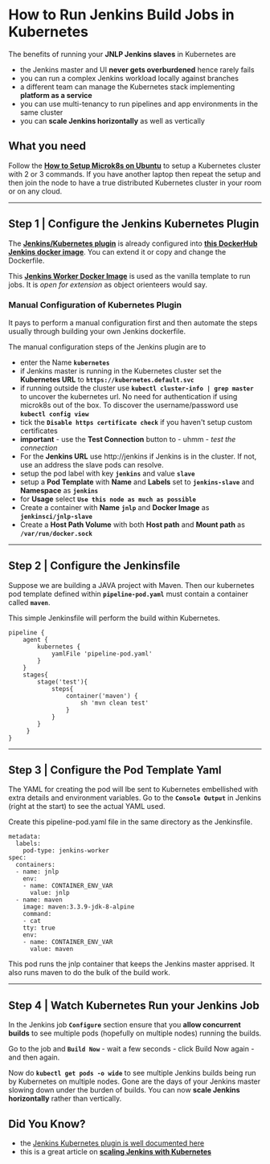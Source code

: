 
# How to Run Jenkins Build Jobs in Kubernetes

The benefits of running your **JNLP Jenkins slaves** in Kubernetes are

- the Jenkins master and UI **never gets overburdened** hence rarely fails
- you can run a complex Jenkins workload locally against branches
- a different team can manage the Kubernetes stack implementing **platform as a service**
- you can use multi-tenancy to run pipelines and app environments in the same cluster
- you can **scale Jenkins horizontally** as well as vertically

## What you need

Follow the **[How to Setup Microk8s on Ubuntu](/kubernetes/microk8s-install)** to setup a Kubernetes cluster with 2 or 3 commands. If you have another laptop then repeat the setup and then join the node to have a true distributed Kubernetes cluster in your room or on any cloud.


---


## Step 1 | Configure the Jenkins Kubernetes Plugin

The **[Jenkins/Kubernetes plugin](https://plugins.jenkins.io/kubernetes)** is already configured into **[this DockerHub Jenkins docker image](https://hub.docker.com/r/devops4me/docker-jenkins-cluster)**. You can extend it or copy and change the Dockerfile.

This **[Jenkins Worker Docker Image](https://hub.docker.com/r/jenkinsci/jnlp-slave)** is used as the vanilla template to run jobs. It is _open for extension_ as object orienteers would say.

### Manual Configuration of Kubernetes Plugin

It pays to perform a manual configuration first and then automate the steps usually through building your own Jenkins dockerfile.

The manual configuration steps of the Jenkins plugin are to

- enter the Name **`kubernetes`**
- if Jenkins master is running in the Kubernetes cluster set the **Kubernetes URL** to **`https://kubernetes.default.svc`**
- if running outside the cluster use **`kubectl cluster-info | grep master`** to uncover the kubernetes url. No need for authentication if using microk8s out of the box. To discover the username/password use **`kubectl config view`**
- tick the **`Disable https certificate check`** if you haven't setup custom certificates
- **important** - use the **Test Connection** button to - uhmm - _test the connection_
- For the **Jenkins URL** use http://jenkins if Jenkins is in the cluster. If not, use an address the slave pods can resolve.
- setup the pod label with key **`jenkins`** and value **`slave`**
- setup a **Pod Template** with **Name** and **Labels** set to **`jenkins-slave`** and **Namespace** as **`jenkins`**
- for **Usage** select **`Use this node as much as possible`**
- Create a container with **Name** **`jnlp`** and **Docker Image** as **`jenkinsci/jnlp-slave`**
- Create a **Host Path Volume** with both **Host path** and **Mount path** as **`/var/run/docker.sock`**



---



## Step 2 | Configure the Jenkinsfile

Suppose we are building a JAVA project with Maven. Then our kubernetes pod template defined within **`pipeline-pod.yaml`** must contain a container called **`maven`**.

This simple Jenkinsfile will perform the build within Kubernetes.

```
pipeline {
    agent {
        kubernetes {
            yamlFile 'pipeline-pod.yaml'
        }
    }    
    stages{
        stage('test'){
            steps{
                container('maven') {
                    sh 'mvn clean test'
                }
            }
        }
     }
}
```



---



## Step 3 | Configure the Pod Template Yaml

The YAML for creating the pod will lbe sent to Kubernetes embellished with extra details and environment variables. Go to the **`Console Output`** in Jenkins (right at the start) to see the actual YAML used.

Create this pipeline-pod.yaml file in the same directory as the Jenkinsfile.

```
metadata:
  labels:
    pod-type: jenkins-worker
spec:
  containers:
  - name: jnlp
    env:
    - name: CONTAINER_ENV_VAR
      value: jnlp
  - name: maven
    image: maven:3.3.9-jdk-8-alpine
    command:
    - cat
    tty: true
    env:
    - name: CONTAINER_ENV_VAR
      value: maven
```

This pod runs the jnlp container that keeps the Jenkins master apprised. It also runs maven to do the bulk of the build work.



---



## Step 4 | Watch Kubernetes Run your Jenkins Job

In the Jenkins job **`Configure`** section ensure that you **allow concurrent builds** to see multiple pods (hopefully on multiple nodes) running the builds.

Go to the job and **`Build Now`** - wait a few seconds - click Build Now again - and then again.

Now do **`kubectl get pods -o wide`** to see multiple Jenkins builds being run by Kubernetes on multiple nodes. Gone are the days of your Jenkins master slowing down under the burden of builds. You can now **scale Jenkins horizontally** rather than vertically.



## Did You Know?

- the [Jenkins Kubernetes plugin is well documented here](https://plugins.jenkins.io/kubernetes)
- this is a great article on **[scaling Jenkins with Kubernetes](https://www.blazemeter.com/blog/how-to-setup-scalable-jenkins-on-top-of-a-kubernetes-cluster/)**

